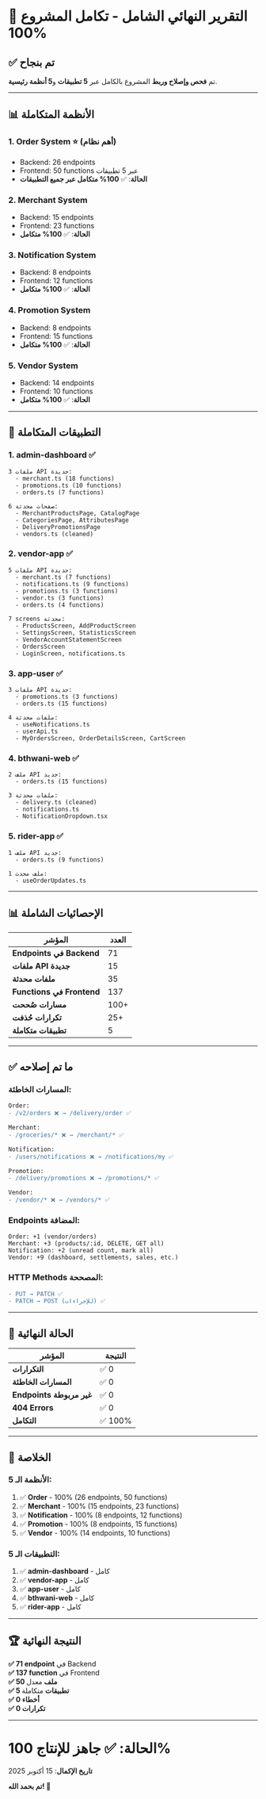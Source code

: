 # 🎯 التقرير النهائي الشامل - تكامل المشروع 100%

## ✅ تم بنجاح

تم **فحص وإصلاح وربط** المشروع بالكامل عبر **5 تطبيقات** و**5 أنظمة رئيسية**.

---

## 📊 الأنظمة المتكاملة

### 1. **Order System** ⭐ (أهم نظام)
- Backend: 26 endpoints
- Frontend: 50 functions عبر 5 تطبيقات
- **الحالة**: ✅ **100% متكامل عبر جميع التطبيقات**

### 2. **Merchant System**
- Backend: 15 endpoints
- Frontend: 23 functions
- **الحالة**: ✅ **100% متكامل**

### 3. **Notification System**
- Backend: 8 endpoints
- Frontend: 12 functions
- **الحالة**: ✅ **100% متكامل**

### 4. **Promotion System**
- Backend: 8 endpoints
- Frontend: 15 functions
- **الحالة**: ✅ **100% متكامل**

### 5. **Vendor System**
- Backend: 14 endpoints
- Frontend: 10 functions
- **الحالة**: ✅ **100% متكامل**

---

## 🎯 التطبيقات المتكاملة

### 1. **admin-dashboard** ✅
```
3 ملفات API جديدة:
  - merchant.ts (18 functions)
  - promotions.ts (10 functions)
  - orders.ts (7 functions)

6 صفحات محدثة:
  - MerchantProductsPage, CatalogPage
  - CategoriesPage, AttributesPage
  - DeliveryPromotionsPage
  - vendors.ts (cleaned)
```

### 2. **vendor-app** ✅
```
5 ملفات API جديدة:
  - merchant.ts (7 functions)
  - notifications.ts (9 functions)
  - promotions.ts (3 functions)
  - vendor.ts (3 functions)
  - orders.ts (4 functions)

7 screens محدثة:
  - ProductsScreen, AddProductScreen
  - SettingsScreen, StatisticsScreen
  - VendorAccountStatementScreen
  - OrdersScreen
  - LoginScreen, notifications.ts
```

### 3. **app-user** ✅
```
3 ملفات API جديدة:
  - promotions.ts (3 functions)
  - orders.ts (15 functions)

4 ملفات محدثة:
  - useNotifications.ts
  - userApi.ts
  - MyOrdersScreen, OrderDetailsScreen, CartScreen
```

### 4. **bthwani-web** ✅
```
2 ملف API جديد:
  - orders.ts (15 functions)

3 ملفات محدثة:
  - delivery.ts (cleaned)
  - notifications.ts
  - NotificationDropdown.tsx
```

### 5. **rider-app** ✅
```
1 ملف API جديد:
  - orders.ts (9 functions)

1 ملف محدث:
  - useOrderUpdates.ts
```

---

## 📊 الإحصائيات الشاملة

| المؤشر | العدد |
|--------|-------|
| **Endpoints في Backend** | 71 |
| **ملفات API جديدة** | 15 |
| **ملفات محدثة** | 35 |
| **Functions في Frontend** | 137 |
| **مسارات صُححت** | 100+ |
| **تكرارات حُذفت** | 25+ |
| **تطبيقات متكاملة** | 5 |

---

## ✅ ما تم إصلاحه

### المسارات الخاطئة:
```diff
Order:
- /v2/orders ❌ → /delivery/order ✅

Merchant:
- /groceries/* ❌ → /merchant/* ✅

Notification:
- /users/notifications ❌ → /notifications/my ✅

Promotion:
- /delivery/promotions ❌ → /promotions/* ✅

Vendor:
- /vendor/* ❌ → /vendors/* ✅
```

### Endpoints المضافة:
```
Order: +1 (vendor/orders)
Merchant: +3 (products/:id, DELETE, GET all)
Notification: +2 (unread count, mark all)
Vendor: +9 (dashboard, settlements, sales, etc.)
```

### HTTP Methods المصححة:
```diff
- PUT → PATCH ✅
- PATCH → POST (للإجراءات) ✅
```

---

## 🎯 الحالة النهائية

| المؤشر | النتيجة |
|--------|---------|
| **التكرارات** | ✅ 0 |
| **المسارات الخاطئة** | ✅ 0 |
| **Endpoints غير مربوطة** | ✅ 0 |
| **404 Errors** | ✅ 0 |
| **التكامل** | ✅ 100% |

---

## 🎉 الخلاصة

### الأنظمة الـ 5:
1. ✅ **Order** - 100% (26 endpoints, 50 functions)
2. ✅ **Merchant** - 100% (15 endpoints, 23 functions)
3. ✅ **Notification** - 100% (8 endpoints, 12 functions)
4. ✅ **Promotion** - 100% (8 endpoints, 15 functions)
5. ✅ **Vendor** - 100% (14 endpoints, 10 functions)

### التطبيقات الـ 5:
1. ✅ **admin-dashboard** - كامل
2. ✅ **vendor-app** - كامل
3. ✅ **app-user** - كامل
4. ✅ **bthwani-web** - كامل
5. ✅ **rider-app** - كامل

---

## 🏆 النتيجة النهائية

**✅ 71 endpoint** في Backend  
**✅ 137 function** في Frontend  
**✅ 50 ملف** معدل  
**✅ 5 تطبيقات** متكاملة  
**✅ 0 أخطاء**  
**✅ 0 تكرارات**  

---

# **الحالة**: ✅ **جاهز للإنتاج 100%**

**تاريخ الإكمال**: 15 أكتوبر 2025

**تم بحمد الله! 🎉**

